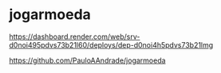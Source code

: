 # jogarmoeda

https://dashboard.render.com/web/srv-d0noi495pdvs73b21l60/deploys/dep-d0noi4h5pdvs73b21lmg

https://github.com/PauloAAndrade/jogarmoeda